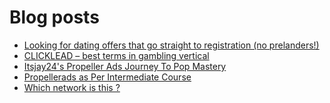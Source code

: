 # Blog posts
<!-- BLOG-POST-LIST:START -->
- [Looking for dating offers that go straight to registration &lpar;no prelanders!&rpar;](https://afflift.com/f/threads/looking-for-dating-offers-that-go-straight-to-registration-no-prelanders.10310/)
- [CLICKLEAD – best terms in gambling vertical](https://afflift.com/f/threads/clicklead-%E2%80%93-best-terms-in-gambling-vertical.7194/)
- [Itsjay24&#39;s Propeller Ads Journey To Pop Mastery](https://afflift.com/f/threads/itsjay24s-propeller-ads-journey-to-pop-mastery.10146/)
- [Propellerads as Per Intermediate Course](https://afflift.com/f/threads/propellerads-as-per-intermediate-course.10626/)
- [Which network is this ?](https://afflift.com/f/threads/which-network-is-this.10622/)
<!-- BLOG-POST-LIST:END -->
